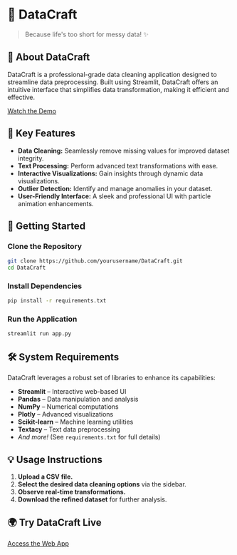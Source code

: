 # 🎨 DataCraft

> Because life's too short for messy data! ✨

## 🌟 About DataCraft

DataCraft is a professional-grade data cleaning application designed to streamline data preprocessing. Built using Streamlit, DataCraft offers an intuitive interface that simplifies data transformation, making it efficient and effective.

[Watch the Demo](https://youtu.be/89QsaznKHto?si=I2De55pnUcSNkGjb)

## 🎯 Key Features

- **Data Cleaning:** Seamlessly remove missing values for improved dataset integrity.
- **Text Processing:** Perform advanced text transformations with ease.
- **Interactive Visualizations:** Gain insights through dynamic data visualizations.
- **Outlier Detection:** Identify and manage anomalies in your dataset.
- **User-Friendly Interface:** A sleek and professional UI with particle animation enhancements.

## 🚀 Getting Started

### Clone the Repository

```bash
git clone https://github.com/yourusername/DataCraft.git
cd DataCraft
```

### Install Dependencies

```bash
pip install -r requirements.txt
```

### Run the Application

```bash
streamlit run app.py
```

## 🛠️ System Requirements

DataCraft leverages a robust set of libraries to enhance its capabilities:

- **Streamlit** – Interactive web-based UI
- **Pandas** – Data manipulation and analysis
- **NumPy** – Numerical computations
- **Plotly** – Advanced visualizations
- **Scikit-learn** – Machine learning utilities
- **Textacy** – Text data preprocessing
- *And more!* (See `requirements.txt` for full details)

## 💡 Usage Instructions

1. **Upload a CSV file.**
2. **Select the desired data cleaning options** via the sidebar.
3. **Observe real-time transformations.**
4. **Download the refined dataset** for further analysis.

## 🌍 Try DataCraft Live

[Access the Web App](https://datacraft-free-app.streamlit.app/)
